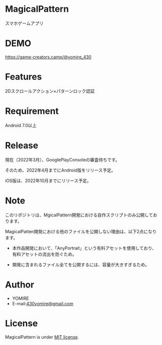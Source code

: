 # MagicalPattern
スマホゲームアプリ

# DEMO
https://game-creators.camp/@yomire_430

# Features
2Dスクロールアクション×パターンロック認証

# Requirement
Android 7.0以上

# Release
現在（2022年3月）、GooglePlayConsoleの審査待ちです。

そのため、2022年4月までにAndroid版をリリース予定。

iOS版は、2022年10月までにリリース予定。

# Note
このリポジトリは、MgicalPattern開発における自作スクリプトのみ公開しております。

MagicalPatten開発における他のファイルを公開しない理由は、以下2点になります。

* 本作品開発において、「AnyPortrait」という有料アセットを使用しており、有料アセットの流出を防ぐため。

* 開発に含まれるファイル全てを公開するには、容量が大きすぎるため。

# Author
* YOMIRE
* E-mail:430yomire@gmail.com

# License
MagicalPattern is under [MIT license](https://en.wikipedia.org/wiki/MIT_License).
